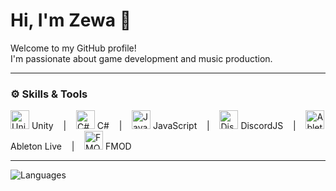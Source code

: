 # Hi, I'm Zewa 👋

Welcome to my GitHub profile!  
I'm passionate about game development and music production.

---

### ⚙️ Skills & Tools

<img src="https://cdn.jsdelivr.net/gh/devicons/devicon/icons/unity/unity-original.svg" alt="Unity" width="30" height="30" /> Unity &nbsp;&nbsp; | &nbsp;&nbsp;
<img src="https://cdn.jsdelivr.net/gh/devicons/devicon/icons/csharp/csharp-original.svg" alt="C#" width="30" height="30" /> C# &nbsp;&nbsp; | &nbsp;&nbsp;
<img src="https://cdn.jsdelivr.net/gh/devicons/devicon/icons/javascript/javascript-original.svg" alt="JavaScript" width="30" height="30" /> JavaScript &nbsp;&nbsp; | &nbsp;&nbsp;
<img src="https://cdn.jsdelivr.net/gh/devicons/devicon/icons/discordjs/discordjs-original.svg" alt="DiscordJS" width="30" height="30" /> DiscordJS &nbsp;&nbsp; | &nbsp;&nbsp;
<img src="https://upload.wikimedia.org/wikipedia/commons/thumb/5/53/Ableton_Live_Logo.svg/64px-Ableton_Live_Logo.svg.png" alt="Ableton Live" width="30" height="30" /> Ableton Live &nbsp;&nbsp; | &nbsp;&nbsp;
<img src="https://upload.wikimedia.org/wikipedia/commons/thumb/2/2f/Fmod_logo.svg/64px-Fmod_logo.svg.png" alt="FMOD" width="30" height="30" /> FMOD


---

![Languages](https://github-readme-language-icons.vercel.app/api?username=yourusername)
